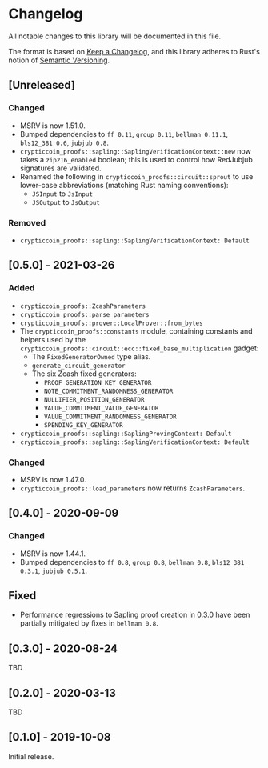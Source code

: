 # Changelog
All notable changes to this library will be documented in this file.

The format is based on [Keep a Changelog](https://keepachangelog.com/en/1.0.0/),
and this library adheres to Rust's notion of
[Semantic Versioning](https://semver.org/spec/v2.0.0.html).

## [Unreleased]
### Changed
- MSRV is now 1.51.0.
- Bumped dependencies to `ff 0.11`, `group 0.11`, `bellman 0.11.1`,
  `bls12_381 0.6`, `jubjub 0.8`.
- `crypticcoin_proofs::sapling::SaplingVerificationContext::new` now takes a
  `zip216_enabled` boolean; this is used to control how RedJubjub signatures are
  validated.
- Renamed the following in `crypticcoin_proofs::circuit::sprout` to use lower-case
  abbreviations (matching Rust naming conventions):
  - `JSInput` to `JsInput`
  - `JSOutput` to `JsOutput`

### Removed
- `crypticcoin_proofs::sapling::SaplingVerificationContext: Default`

## [0.5.0] - 2021-03-26
### Added
- `crypticcoin_proofs::ZcashParameters`
- `crypticcoin_proofs::parse_parameters`
- `crypticcoin_proofs::prover::LocalProver::from_bytes`
- The `crypticcoin_proofs::constants` module, containing constants and helpers used by
  the `crypticcoin_proofs::circuit::ecc::fixed_base_multiplication` gadget:
  - The `FixedGeneratorOwned` type alias.
  - `generate_circuit_generator`
  - The six Zcash fixed generators:
    - `PROOF_GENERATION_KEY_GENERATOR`
    - `NOTE_COMMITMENT_RANDOMNESS_GENERATOR`
    - `NULLIFIER_POSITION_GENERATOR`
    - `VALUE_COMMITMENT_VALUE_GENERATOR`
    - `VALUE_COMMITMENT_RANDOMNESS_GENERATOR`
    - `SPENDING_KEY_GENERATOR`
- `crypticcoin_proofs::sapling::SaplingProvingContext: Default`
- `crypticcoin_proofs::sapling::SaplingVerificationContext: Default`

### Changed
- MSRV is now 1.47.0.
- `crypticcoin_proofs::load_parameters` now returns `ZcashParameters`.

## [0.4.0] - 2020-09-09
### Changed
- MSRV is now 1.44.1.
- Bumped dependencies to `ff 0.8`, `group 0.8`, `bellman 0.8`,
  `bls12_381 0.3.1`, `jubjub 0.5.1`.

## Fixed
- Performance regressions to Sapling proof creation in 0.3.0 have been partially
  mitigated by fixes in `bellman 0.8`.

## [0.3.0] - 2020-08-24
TBD

## [0.2.0] - 2020-03-13
TBD

## [0.1.0] - 2019-10-08
Initial release.
